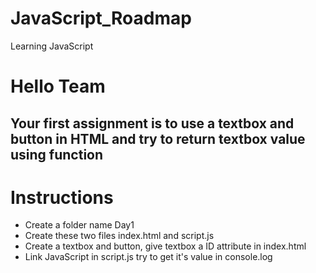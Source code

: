 # JavaScript_Roadmap
Learning JavaScript
# Hello Team
## Your first assignment is to use a textbox and button in HTML and try to return textbox value using function

# Instructions
- Create a folder name Day1
- Create these two files index.html and script.js
- Create a textbox and button, give textbox a ID attribute in index.html
- Link JavaScript in script.js try to get it's value in console.log
